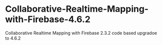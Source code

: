 # Collaborative-Realtime-Mapping-with-Firebase-4.6.2
 Collaborative Realtime Mapping with Firebase 2.3.2 code based upgradoe to 4.6.2
